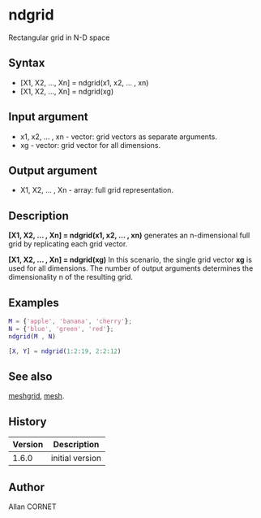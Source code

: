 # ndgrid

Rectangular grid in N-D space

## Syntax

- [X1, X2, ..., Xn] = ndgrid(x1, x2, ... , xn)
- [X1, X2, ..., Xn] = ndgrid(xg)

## Input argument

- x1, x2, … , xn - vector: grid vectors as separate arguments.
- xg - vector: grid vector for all dimensions.

## Output argument

- X1, X2, … , Xn - array: full grid representation.

## Description

  <p><b>[X1, X2, … , Xn] = ndgrid(x1, x2, … , xn)</b> generates an n-dimensional full grid by replicating each grid vector.</p>
  <p><b>[X1, X2, … , Xn] = ndgrid(xg)</b> In this scenario, the single grid vector <b>xg</b> is used for all dimensions. The number of output arguments determines the dimensionality 
n of the resulting grid.</p>

## Examples

```matlab
M = {'apple', 'banana', 'cherry'};
N = {'blue', 'green', 'red'};
ndgrid(M , N)
```

```matlab
[X, Y] = ndgrid(1:2:19, 2:2:12)
```

## See also

[meshgrid](meshgrid.md), [mesh](../graphics/mesh.md).

## History

| Version | Description     |
| ------- | --------------- |
| 1.6.0   | initial version |

## Author

Allan CORNET
